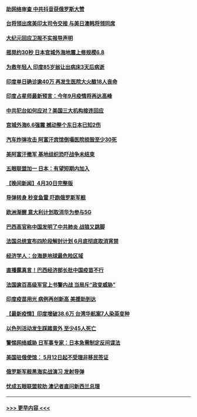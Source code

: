 #### [助网络审查 中共抖音获俄罗斯大赞](../pages/prog202/a103108626.md?t=05012251) 
#### [台将领出席美印太司令交接 与美日澳韩将领同席](../pages/prog202/a103108666.md?t=05012251) 
#### [大纪元回应卫报不实报导声明](../pages/prog202/a103108633.md?t=05012251) 
#### [摇晃约30秒 日本宫城外海地震上修规模6.8](../pages/prog202/a103108477.md?t=05012251) 
#### [为救年轻人 印度85岁翁让出病床3天后病逝](../pages/prog202/a103108457.md?t=05012251) 
#### [印度单日确诊逾40万 再发生医院大火酿18人丧命](../pages/prog202/a103108440.md?t=05012251) 
#### [印度占星师最新预言：今年9月疫情将再达高峰](../pages/prog202/a103108368.md?t=05012251) 
#### [中共犯台如何应对？美国三大机构接连回应](../pages/prog202/a103108423.md?t=05012251) 
#### [宫城外海6.6强震 撼动整个东日本已知2伤](../pages/prog202/a103108347.md?t=05012251) 
#### [汽车炸弹攻击 阿富汗宾馆倒塌医院损毁至少30死](../pages/prog202/a103108389.md?t=05012251) 
#### [美阿富汗撤军 基地组织恐吓战争未结束](../pages/prog202/a103108030.md?t=05012251) 
#### [五眼联盟加一 日本：有望短期内加入](../pages/prog202/a103108083.md?t=05012251) 
#### [【晚间新闻】4月30日完整版](../pages/prog202/a103108327.md?t=05012251) 
#### [导弹转身 秒变鱼雷 吓跑俄罗斯军舰](../pages/prog202/a103108064.md?t=05012251) 
#### [欧洲渐醒 意大利计划取消华为参与5G](../pages/prog202/a103108199.md?t=05012251) 
#### [巴西高官称中国发明了中共肺炎 战狼又跳脚](../pages/prog202/a103108063.md?t=05012251) 
#### [法国总统宣布四阶段解封计划 6月底彻底取消宵禁](../pages/prog202/a103108070.md?t=05012251) 
#### [经济学人：台海是地球最危险区域](../pages/prog202/a103108131.md?t=05012251) 
#### [直播露真言！巴西经济部长批中国疫苗不行](../pages/prog202/a103108096.md?t=05012251) 
#### [法国逾百高级军官上书警内战 当局斥“政变威胁”](../pages/prog202/a103108017.md?t=05012251) 
#### [印度疫苗用光 病例再创新高 美援助到达](../pages/prog202/a103108054.md?t=05012251) 
#### [【最新疫情】印度增破38.6万 台湾华航案7人染英变种](../pages/prog202/a103108035.md?t=05012251) 
#### [以色列活动发生踩踏意外 至少45人死亡](../pages/prog202/a103107919.md?t=05012251) 
#### [警惕网络威胁 日军事专家：日本急需制定反间谍法](../pages/prog202/a103107912.md?t=05012251) 
#### [美国驻俄使馆： 5月12日起不受理非移民签证](../pages/prog202/a103107903.md?t=05012251) 
#### [俄罗斯军舰黑海实战演习 发射导弹](../pages/prog202/a103107890.md?t=05012251) 
#### [忧成五眼联盟软肋 澳记者直问新西兰总理](../pages/prog202/a103107874.md?t=05012251) 

----
#### [ >>> 更早内容 <<< ](../indexes/prog202-earlier.md)
